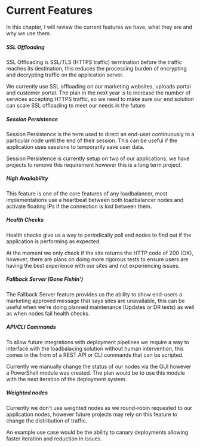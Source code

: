 # Current Features

In this chapter, I will review the current features we have, what they are and why we use them.

##### SSL Offloading

SSL Offloading is SSL/TLS (HTTPS traffic) termination before the traffic reaches its destination, this reduces the processing burden of encrypting and decrypting traffic on the application server.

We currently use SSL offloading on our marketing websites, uploads portal and customer portal. The plan in the next year is to increase the number of services accepting HTTPS traffic, so we need to make sure our end solution can scale SSL offloading to meet our needs in the future.

##### Session Persistence

Session Persistence is the term used to direct an end-user continuously to a particular node until the end of their session. This can be useful if the application uses sessions to temporarily save user data.

Session Persistence is currently setup on two of our applications, we have projects to remove this requirement however this is a long term project.

##### High Availability

This feature is one of the core features of any loadbalancer, most implementations use a heartbeat between both loadbalancer nodes and activate floating IPs if the connection is lost between them.

##### Health Checks

Health checks give us a way to periodically poll end nodes to find out if the application is performing as expected. 

At the moment we only check if the site returns the HTTP code of 200 (OK), however, there are plans on doing more rigorous tests to ensure users are having the best experience with our sites and not experiencing issues.

##### Fallback Server (Gone Fishin')

The Fallback Server feature provides us the ability to show end-users a marketing approved message that says sites are unavailable, this can be useful when we're doing planned maintenance (Updates or DR tests) as well as when nodes fail health checks.

##### API/CLI Commands

To allow future integrations with deployment pipelines we require a way to interface with the loadbalacing solution without human intervention, this comes in the from of a REST API or CLI commands that can be scripted. 

Currently we manually change the status of our nodes via the GUI however a PowerShell module was created. The plan would be to use this module with the next iteration of the deployment system.

##### Weighted nodes

Currently we don't use weighted nodes as we round-robin requested to our application nodes, however future projects may rely on this feature to change the distribution of traffic.

An example use case would be the ability to canary deployments allowing faster iteration and reduction in issues.
